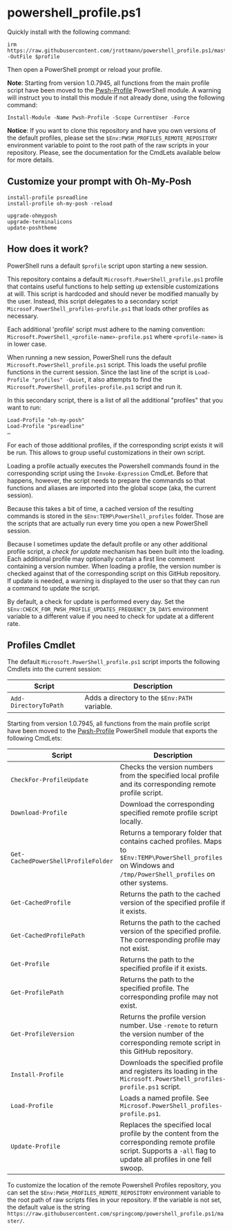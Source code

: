# powershell_profile.ps1

Quickly install with the following command:

```pwsh
irm https://raw.githubusercontent.com/jrottmann/powershell_profile.ps1/master/Microsoft.PowerShell_profile.ps1 -OutFile $profile
```

Then open a PowerShell prompt or reload your profile.

**Note**: Starting from version 1.0.7945, all functions from the main profile script have been moved to the [Pwsh-Profile](https://www.powershellgallery.com/packages?q=Pwsh-Profile) PowerShell module. A warning will instruct you to install this module if not already done, using the following command:

```pwsh
Install-Module -Name Pwsh-Profile -Scope CurrentUser -Force
```

**Notice**: If you want to clone this repository and have you own versions of the default profiles, please set the `$Env:PWSH_PROFILES_REMOTE_REPOSITORY` environment variable to point to the root path of the raw scripts in your repository. Please, see the documentation for the CmdLets available below for more details.

## Customize your prompt with Oh-My-Posh

```pwsh
install-profile psreadline
install-profile oh-my-posh -reload

upgrade-ohmyposh
upgrade-terminalicons
update-poshtheme
```

## How does it work?

PowerShell runs a default `$profile` script upon starting a new session.

This repository contains a default `Microsoft.PowerShell_profile.ps1` profile that contains useful functions to help setting up extensible customizations at will. This script is hardcoded and should never be modified manually by the user. Instead, this script delegates to a secondary script `Microsof.PowerShell_profiles-profile.ps1` that loads other profiles as necessary.

Each additional 'profile' script must adhere to the naming convention: `Microsoft.PowerShell_<profile-name>-profile.ps1` where `<profile-name>` is in lower case.

When running a new session, PowerShell runs the default `Microsoft.PowerShell_profile.ps1` script. This loads the useful profile functions in the current session. Since the last line of the script is `Load-Profile "profiles" -Quiet`, it also attempts to find the `Microsoft.PowerShell_profiles-profile.ps1` script and run it.

In this secondary script, there is a list of all the additional "profiles" that you want to run:

```pwsh
Load-Profile "oh-my-posh"
Load-Profile "psreadline"
…
```

For each of those additional profiles, if the corresponding script exists it will be run. This allows to group useful customizations in their own script.

Loading a profile actually executes the Powershell commands found in the corresponding script using the `Invoke-Expression` CmdLet. Before that happens, however, the script needs to prepare the commands so that functions and aliases are imported into the global scope (aka, the current session).

Because this takes a bit of time, a cached version of the resulting commands is stored in the `$Env:TEMP\PowerShell_profiles` folder. Those are the scripts that are actually run every time you open a new PowerShell session.

Because I sometimes update the default profile or any other additional profile script, a _check for update_ mechanism has been built into the loading. Each additional profile may optionally contain a first line comment containing a version number. When loading a profile, the version number is checked against that of the corresponding script on this GitHub repository. If update is needed, a warning is displayed to the user so that they can run a command to update the script.

By default, a check for update is performed every day. Set the `$Env:CHECK_FOR_PWSH_PROFILE_UPDATES_FREQUENCY_IN_DAYS` environment variable to a different value if you need to check for update at a different rate.

## Profiles Cmdlet

The default `Microsoft.PowerShell_profile.ps1` script imports the following Cmdlets into the current session:

|Script|Description|
|---|---|
|`Add-DirectoryToPath`|Adds a directory to the `$Env:PATH` variable.|

Starting from version 1.0.7945, all functions from the main profile script have been moved to the [Pwsh-Profile](https://www.powershellgallery.com/packages?q=Pwsh-Profile) PowerShell module that exports the following CmdLets:

|Script|Description|
|---|---|
|`CheckFor-ProfileUpdate`|Checks the version numbers from the specified local profile and its corresponding remote profile script.|
|`Download-Profile`|Download the corresponding specified remote profile script locally.|
|`Get-CachedPowerShellProfileFolder`|Returns a temporary folder that contains cached profiles. Maps to `$Env:TEMP\PowerShell_profiles` on Windows and `/tmp/PowerShell_profiles` on other systems.|
|`Get-CachedProfile`|Returns the path to the cached version of the specified profile if it exists.|
|`Get-CachedProfilePath`|Returns the path to the cached version of the specified profile. The corresponding profile may not exist.|
|`Get-Profile`|Returns the path to the specified profile if it exists.|
|`Get-ProfilePath`|Returns the path to the specified profile. The corresponding profile may not exist.|
|`Get-ProfileVersion`|Returns the profile version number. Use `-remote` to return the version number of the corresponding remote script in this GitHub repository.|
|`Install-Profile`|Downloads the specified profile and registers its loading in the `Microsoft.PowerShell_profiles-profile.ps1` script.|
|`Load-Profile`|Loads a named profile. See `Microsof.PowerShell_profiles-profile.ps1`.|
|`Update-Profile`|Replaces the specified local profile by the content from the corresponding remote profile script. Supports a `-all` flag to update all profiles in one fell swoop.|

To customize the location of the remote Powershell Profiles repository, you can set the `$Env:PWSH_PROFILES_REMOTE_REPOSITORY` environment variable to the root path of raw scripts files in your repository. If the variable is not set, the default value is the string `https://raw.githubusercontent.com/springcomp/powershell_profile.ps1/master/`.